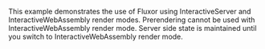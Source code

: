 This example demonstrates the use of Fluxor using InteractiveServer and InteractiveWebAssembly render modes. Prerendering cannot be used with InteractiveWebAssembly render mode. Server side state is maintained until you switch to InteractiveWebAssembly render mode.
